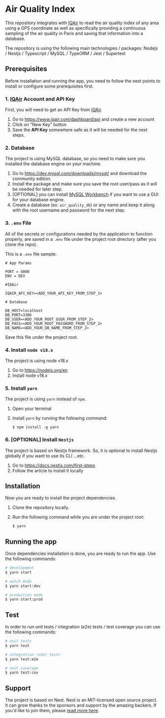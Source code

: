 # Air Quality Index

This repository integrates with [IQAir](https://www.iqair.com/) to read the air quality index of any area using a GPS coordinate as well as specifically providing a continuous sampling of the air quality in Paris and saving that information into a database.

The repository is using the following main technologies / packages: Nodejs / Nestjs / Typescript / MySQL / TypeORM / Jest / Supertest

## Prerequisites

Before installation and running the app, you need to follow the next points to install or configure some prerequisites first.

### 1. [IQAir](https://www.iqair.com/) Account and API Key

First, you will need to get an API Key from [IQAir](https://www.iqair.com/).

1. Go to https://www.iqair.com/dashboard/api and create a new account
2. Click on "New Key" button
3. Save the **API Key** somewhere safe as it will be needed for the next steps.

### 2. Database

The project is using MySQL database, so you need to make sure you installed the database engine on your machine.

1. Go to https://dev.mysql.com/downloads/mysql/ and download the community edition.
2. Install the package and make sure you save the root user/pass as it will be needed for later step.
3. [OPTIONAL] you can install [MySQL Workbench](https://www.mysql.com/products/workbench/) if you want to use a GUI for your database engine.
4. Create a database (ex: `air_quality_db`) or any name and keep it along with the root username and password for the next step.

### 3. `.env` File

All of the secrets or configurations needed by the application to function properly, are saved in a `.env` file under the project root directory (after you clone the repo).

This is a `.env` file sample:

```
# App Params

PORT = 4000
ENV = DEV

#IQAir

IQAIR_API_KEY=<ADD_YOUR_API_KEY_FROM_STEP_1>

# Database

DB_HOST=localhost
DB_PORT=3306
DB_USER=<ADD_YOUR_ROOT_USER_FROM_STEP_2>
DB_PASS=<ADD_YOUR_ROOT_PASSWORD_FROM_STEP_2>
DB_NAME=<ADD_YOUR_DB_NAME_FROM_STEP_2>

```

Save this file under the project root.

### 4. Install `node v18.x`

The project is using node v18.x

1. Go to https://nodejs.org/en
2. Install node v18.x

### 5. Install `yarn`

The project is using `yarn` instead of `npm`.

1. Open your terminal
2. Install `yarn` by running the following command:

    ```
    $ npm install -g yarn
    ```

### 6. [OPTIONAL] Install `Nestjs`

The project is based on Nestjs framework. So, it is optional to install Nestjs globally if you want to use its CLI ...etc.

1. Go to https://docs.nestjs.com/first-steps
2. Follow the article to install it locally
## Installation

Now you are ready to install the project dependencies.

1. Clone the repository locally.
2. Run the following command while you are under the project root:

    ```bash
    $ yarn
    ```

## Running the app

Once dependencies installation is done, you are ready to run the app. Use the following commands:

```bash
# development
$ yarn start

# watch mode
$ yarn start:dev

# production mode
$ yarn start:prod
```

## Test

In order to run unit tests / integration (e2e) tests / test coverage you can use the following commands:

```bash
# unit tests
$ yarn test

# integration (e2e) tests
$ yarn test:e2e

# test coverage
$ yarn test:cov
```

## Support

The project is based on Nest. Nest is an MIT-licensed open source project. It can grow thanks to the sponsors and support by the amazing backers. If you'd like to join them, please [read more here](https://docs.nestjs.com/support).
